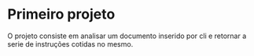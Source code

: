 # Primeiro projeto



O projeto consiste em analisar um documento inserido por cli e retornar a serie de instruções cotidas no mesmo.